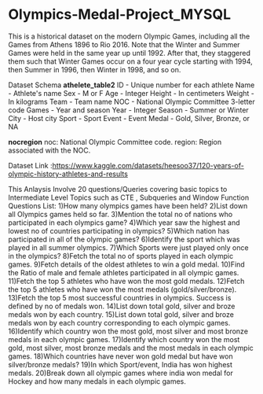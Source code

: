 # Olympics-Medal-Project_MYSQL
This is a historical dataset on the modern Olympic Games, including all the Games from Athens 1896 to Rio 2016.
Note that the Winter and Summer Games were held in the same year up until 1992.
After that, they staggered them such that Winter Games occur on a four year cycle starting with 1994,
then Summer in 1996, then Winter in 1998, and so on. 

Dataset Schema
**athelete_table2**
ID - Unique number for each athlete
Name - Athlete's name
Sex - M or F
Age - Integer
Height - In centimeters
Weight - In kilograms
Team - Team name
NOC - National Olympic Committee 3-letter code
Games - Year and season
Year - Integer
Season - Summer or Winter
City - Host city
Sport - Sport
Event - Event
Medal - Gold, Silver, Bronze, or NA


**nocregion**
noc: National Olympic Committee code.
region: Region associated with the NOC.

Dataset Link :https://www.kaggle.com/datasets/heesoo37/120-years-of-olympic-history-athletes-and-results

This Anlaysis Involve 20 questions/Queries covering basic topics to Intermediate Level Topics such as CTE , Subqueries and Window Function
Questions List:
1)How many olympics games have been held?
2)List down all Olympics games held so far.
3)Mention the total no of nations who participated in each olympics game?
4)Which year saw the highest and lowest no of countries participating in olympics?
5)Which nation has participated in all of the olympic games?
6)Identify the sport which was played in all summer olympics.
7)Which Sports were just played only once in the olympics?
8)Fetch the total no of sports played in each olympic games.
9)Fetch details of the oldest athletes to win a gold medal.
10)Find the Ratio of male and female athletes participated in all olympic games.
11)Fetch the top 5 athletes who have won the most gold medals.
12)Fetch the top 5 athletes who have won the most medals (gold/silver/bronze).
13)Fetch the top 5 most successful countries in olympics. Success is defined by no of medals won.
14)List down total gold, silver and broze medals won by each country.
15)List down total gold, silver and broze medals won by each country corresponding to each olympic games.
16)Identify which country won the most gold, most silver and most bronze medals in each olympic games.
17)Identify which country won the most gold, most silver, most bronze medals and the most medals in each olympic games.
18)Which countries have never won gold medal but have won silver/bronze medals?
19)In which Sport/event, India has won highest medals.
20)Break down all olympic games where india won medal for Hockey and how many medals in each olympic games.


